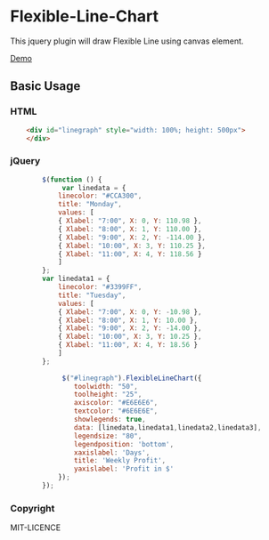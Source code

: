 # Flexible-Line-Chart

This jquery plugin will draw Flexible Line using canvas element. 

[Demo](http://moniecorleone.github.io/Flexible-Line-Chart/FlexibleLineChart.html)


## Basic Usage

### HTML
```html
    <div id="linegraph" style="width: 100%; height: 500px">
    </div>
```
### jQuery
```js
        $(function () {
        	 var linedata = {
            linecolor: "#CCA300",
            title: "Monday",
            values: [
            { Xlabel: "7:00", X: 0, Y: 110.98 },
            { Xlabel: "8:00", X: 1, Y: 110.00 },
            { Xlabel: "9:00", X: 2, Y: -114.00 },
            { Xlabel: "10:00", X: 3, Y: 110.25 },
            { Xlabel: "11:00", X: 4, Y: 118.56 }
            ]
        };
        var linedata1 = {
            linecolor: "#3399FF",
            title: "Tuesday",
            values: [
            { Xlabel: "7:00", X: 0, Y: -10.98 },
            { Xlabel: "8:00", X: 1, Y: 10.00 },
            { Xlabel: "9:00", X: 2, Y: -14.00 },
            { Xlabel: "10:00", X: 3, Y: 10.25 },
            { Xlabel: "11:00", X: 4, Y: 18.56 }
            ]
        };
        
             $("#linegraph").FlexibleLineChart({
                toolwidth: "50",
                toolheight: "25",
                axiscolor: "#E6E6E6",
                textcolor: "#6E6E6E",
                showlegends: true,
                data: [linedata,linedata1,linedata2,linedata3],
                legendsize: "80",
                legendposition: 'bottom',
                xaxislabel: 'Days',
                title: 'Weekly Profit',
                yaxislabel: 'Profit in $'
            });
        });
```
### Copyright

MIT-LICENCE
